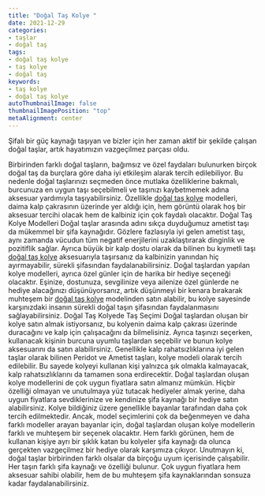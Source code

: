 ```yaml
---
title: "Doğal Taş Kolye "
date: 2021-12-29
categories:
- taşlar
- doğal taş
tags:
- doğal taş kolye
- taş kolye
- doğal taş
keywords:
- taş kolye
- doğal taş kolye
autoThumbnailImage: false
thumbnailImagePosition: "top"
metaAlignment: center
---
```

Şifalı bir güç kaynağı taşıyan ve bizler için her zaman aktif bir şekilde çalışan doğal taşlar, artık hayatımızın vazgeçilmez parçası oldu. 
<!--more-->


Birbirinden farklı doğal taşların, bağımsız ve özel faydaları bulunurken birçok doğal taş da burçlara göre daha iyi etkileşim alarak tercih edilebiliyor. Bu nedenle doğal taşlarınızı seçmeden önce mutlaka özelliklerine bakmalı, burcunuza en uygun taşı seçebilmeli ve taşınızı kaybetmemek adına aksesuar yardımıyla taşıyabilirsiniz. Özellikle [doğal taş kolye](https://www.dogaltaslardukkani.com/dogal-tas-kolye/) modelleri, daima kalp çakrasının üzerinde yer aldığı için, hem görüntü olarak hoş bir aksesuar tercihi olacak hem de kalbiniz için çok faydalı olacaktır.
Doğal Taş Kolye Modelleri
Doğal taşlar arasında adını sıkça duyduğumuz ametist taşı da mükemmel bir şifa kaynağıdır. Gözlere fazlasıyla iyi gelen ametist taşı, aynı zamanda vücudun tüm negatif enerjilerini uzaklaştırarak dinginlik ve pozitiflik sağlar. Ayrıca büyük bir kalp dostu olarak da bilinen bu kıymetli taşı [doğal taş kolye](https://www.dogaltaslardukkani.com/dogal-tas-kolye/) aksesuarıyla taşırsanız da kalbinizin yanından hiç ayırmayabilir, sürekli şifasından faydalanabilirsiniz.
Doğal taşlardan yapılan kolye modelleri, ayrıca özel günler için de harika bir hediye seçeneği olacaktır. Eşinize, dostunuza, sevgilinize veya ailenize özel günlerde ne hediye alacağınızı düşünüyorsanız, artık düşünmeyi bir kenara bırakarak muhteşem bir [doğal taş kolye](https://www.dogaltaslardukkani.com/dogal-tas-kolye/) modelinden satın alabilir, bu kolye sayesinde karşınızdaki insanın sürekli doğal taşın şifasından faydalanmasını sağlayabilirsiniz.
Doğal Taş Kolyede Taş Seçimi
Doğal taşlardan oluşan bir kolye satın almak istiyorsanız, bu kolyenin daima kalp çakrası üzerinde duracağını ve kalp için çalışacağını da bilmelisiniz. Ayrıca taşınızı seçerken, kullanacak kişinin burcuna uyumlu taşlardan seçebilir ve bunun kolye aksesuarını da satın alabilirsiniz. Genellikle kalp rahatsızlıklarına iyi gelen taşlar olarak bilinen Peridot ve Ametist taşları, kolye modeli olarak tercih edilebilir. Bu sayede kolyeyi kullanan kişi yalnızca şık olmakla kalmayacak, kalp rahatsızlıklarını da tamamen sona erdirecektir.
Doğal taşlardan oluşan kolye modellerini de çok uygun fiyatlara satın almanız mümkün. Hiçbir özelliği olmayan ve unutulmaya yüz tutacak hediyeler almak yerine, daha uygun fiyatlara sevdiklerinize ve kendinize şifa kaynağı bir hediye satın alabilirsiniz. Kolye bildiğiniz üzere genellikle bayanlar tarafından daha çok tercih edilmektedir. Ancak, model seçimlerini çok da beğenmeyen ve daha farklı modeller arayan bayanlar için, doğal taşlardan oluşan kolye modellerin farklı ve muhteşem bir seçenek olacaktır. Hem farklı görünen, hem de kullanan kişiye ayrı bir şıklık katan bu kolyeler şifa kaynağı da olunca gerçekten vazgeçilmez bir hediye olarak karşımıza çıkıyor.
Unutmayın ki, doğal taşlar birbirinden farklı olsalar da birçoğu uyum içerisinde çalışabilir. Her taşın farklı şifa kaynağı ve özelliği bulunur. Çok uygun fiyatlara hem aksesuar sahibi olabilir, hem de bu muhteşem şifa kaynaklarından sonsuza kadar faydalanabilirsiniz.
